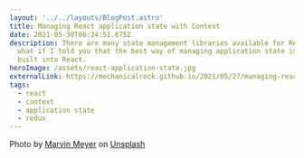 ```yaml
---
layout: '../../layouts/BlogPost.astro'
title: Managing React application state with Context
date: 2021-05-30T06:24:51.675Z
description: There are many state management libraries available for React but
  what if I told you that the best way of managing application state is actually
  built into React.
heroImage: /assets/react-application-state.jpg
externalLink: https://mechanicalrock.github.io/2021/05/27/managing-react-application-state-with-context.html
tags:
  - react
  - context
  - application state
  - redux
---
```


Photo by <a href="https://unsplash.com/@marvelous?utm_source=unsplash&utm_medium=referral&utm_content=creditCopyText">Marvin Meyer</a> on <a href="https://unsplash.com/s/photos/browser?utm_source=unsplash&utm_medium=referral&utm_content=creditCopyText">Unsplash</a>
